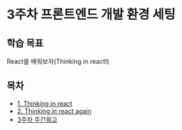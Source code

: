 # 3주차 프론트엔드 개발 환경 세팅

## 학습 목표

React를 배워보자(Thinking in react!)

## 목차

- [1. Thinking in react](thinkingInReact.md)
- [2. Thinking in react again](thinkingInReactAgain.md)
- [3주차 주간회고](weeklyReview.md)
